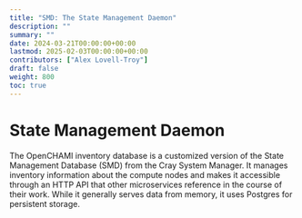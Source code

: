 ```yaml
---
title: "SMD: The State Management Daemon"
description: ""
summary: ""
date: 2024-03-21T00:00:00+00:00
lastmod: 2025-02-03T00:00:00+00:00
contributors: ["Alex Lovell-Troy"]
draft: false
weight: 800
toc: true
---
```


# State Management Daemon

The OpenCHAMI inventory database is a customized version of the State Management Database (SMD) from the Cray System Manager. It manages inventory information about the compute nodes and makes it accessible through an HTTP API that other microservices reference in the course of their work. While it generally serves data from memory, it uses Postgres for persistent storage.